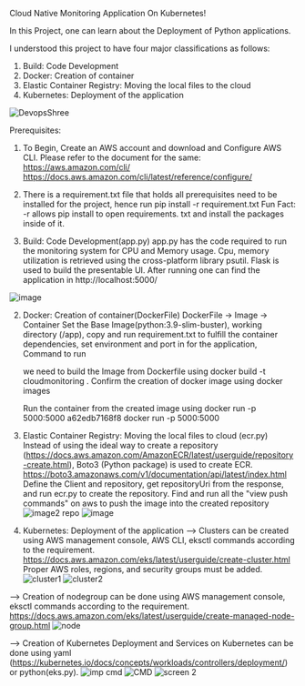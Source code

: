 Cloud Native Monitoring Application On Kubernetes!

In this Project, one can learn about the Deployment of Python applications.

I understood this project to have four major classifications as follows:
1. Build: Code Development
2. Docker: Creation of container
3. Elastic Container Registry: Moving the local files to the cloud
4. Kubernetes: Deployment of the application

![DevopsShree](https://github.com/DevOpsShree/cloud_monitoring/assets/125661746/8ec2bd35-4674-462d-9197-7c370b31e327)

Prerequisites: 
1. To Begin, Create an AWS account and download and Configure AWS CLI. Please refer to the document for the same:
https://aws.amazon.com/cli/
https://docs.aws.amazon.com/cli/latest/reference/configure/

2. There is a requirement.txt file that holds all prerequisites need to be installed for the project, hence run 
pip install -r requirement.txt
Fun Fact: -r allows pip install to open requirements. txt and install the packages inside of it.

1. Build: Code Development(app.py)
   app.py has the code required to run the monitoring system for CPU and Memory usage. Cpu, memory utilization is retrieved using the cross-platform library psutil. Flask is used to build the presentable UI.
   After running one can find the application in http://localhost:5000/

![image](https://github.com/DevOpsShree/cloud_monitoring/assets/125661746/b962cef4-a6d3-4819-ba4d-3db10fc1d7d0)

2. Docker: Creation of container(DockerFile)
   DockerFile -> Image -> Container
     Set the Base Image(python:3.9-slim-buster), working directory (/app), copy and run requirement.txt to fulfill the container dependencies, set environment and port in for the application,
     Command to run
   
   we need to build the Image from Dockerfile using
       docker build -t cloudmonitoring .
   Confirm the creation of docker image using
       docker images

   Run the container from the created image using
     docker run -p 5000:5000 a62edb7168f8
     docker run -p 5000:5000 <imageId>

3.  Elastic Container Registry: Moving the local files to cloud (ecr.py)
   Instead of using the ideal way to create a repository (https://docs.aws.amazon.com/AmazonECR/latest/userguide/repository-create.html), Boto3 (Python package) is used to create ECR.
   https://boto3.amazonaws.com/v1/documentation/api/latest/index.html
   Define the Client and repository, get repositoryUri from the response, and run ecr.py to create the repository.
   Find and run all the "view push commands" on aws to push the image into the created repository
   ![image2 repo](https://github.com/DevOpsShree/cloud_monitoring/assets/125661746/274a0148-421d-4f55-bd52-82ba50162ea5)
   ![image](https://github.com/DevOpsShree/cloud_monitoring/assets/125661746/15cfc119-2d17-4d5d-8e6c-23851c2644f7)


5.  Kubernetes: Deployment of the application
   --> Clusters can be created using AWS management console, AWS CLI, eksctl commands according to the requirement. 
    https://docs.aws.amazon.com/eks/latest/userguide/create-cluster.html
    Proper AWS roles, regions, and security groups must be added.
    ![cluster1](https://github.com/DevOpsShree/cloud_monitoring/assets/125661746/61e884cd-8cd6-49ee-9c6d-4b47a3086291)
    ![cluster2](https://github.com/DevOpsShree/cloud_monitoring/assets/125661746/1bd76b69-ac80-41ce-a1aa-941748656007)


   --> Creation of nodegroup can be done using AWS management console, eksctl commands according to the requirement. 
    https://docs.aws.amazon.com/eks/latest/userguide/create-managed-node-group.html
    ![node](https://github.com/DevOpsShree/cloud_monitoring/assets/125661746/20ea6311-ee76-4988-a628-74909346affc)

   
   --> Creation of Kubernetes Deployment and Services on Kubernetes can be done using yaml (https://kubernetes.io/docs/concepts/workloads/controllers/deployment/) or python(eks.py).
    ![imp cmd](https://github.com/DevOpsShree/cloud_monitoring/assets/125661746/fb0a9bf8-bca7-4734-ae56-d2c1663d38c4)
    ![CMD](https://github.com/DevOpsShree/cloud_monitoring/assets/125661746/0620c354-cadb-4f28-a6ac-e3103b1e3235)
    ![screen 2](https://github.com/DevOpsShree/cloud_monitoring/assets/125661746/cb79149f-de77-40a9-b122-9c925445bf44)


   
   
   
   

